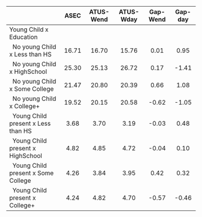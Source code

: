 
|                      |         ASEC |    ATUS-Wend |    ATUS-Wday |     Gap-Wend |      Gap-day |
| -------------------- | :----------: | :----------: | :----------: | :----------: | :----------: |
| Young Child x Education |              |              |              |              |              |
| &nbsp;&nbsp;No young Child x Less than HS |        16.71 |        16.70 |        15.76 |         0.01 |         0.95 |
| &nbsp;&nbsp;No young Child x HighSchool |        25.30 |        25.13 |        26.72 |         0.17 |        -1.41 |
| &nbsp;&nbsp;No young Child x Some College |        21.47 |        20.80 |        20.39 |         0.66 |         1.08 |
| &nbsp;&nbsp;No young Child x College+ |        19.52 |        20.15 |        20.58 |        -0.62 |        -1.05 |
| &nbsp;&nbsp;Young Child present x Less than HS |         3.68 |         3.70 |         3.19 |        -0.03 |         0.48 |
| &nbsp;&nbsp;Young Child present x HighSchool |         4.82 |         4.85 |         4.72 |        -0.04 |         0.10 |
| &nbsp;&nbsp;Young Child present x Some College |         4.26 |         3.84 |         3.95 |         0.42 |         0.32 |
| &nbsp;&nbsp;Young Child present x College+ |         4.24 |         4.82 |         4.70 |        -0.57 |        -0.46 |

